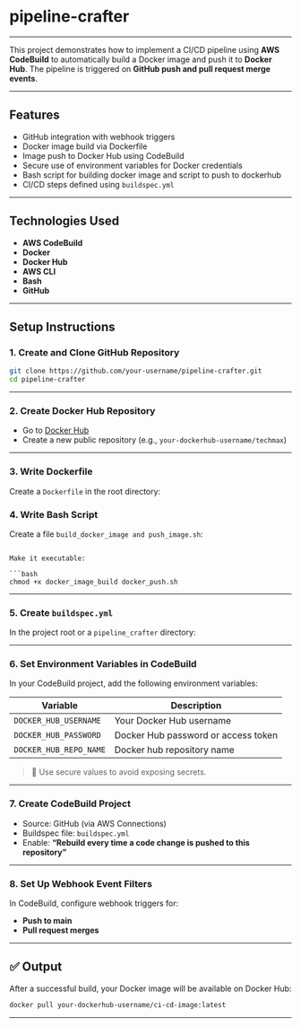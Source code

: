 # pipeline-crafter

---

This project demonstrates how to implement a CI/CD pipeline using **AWS CodeBuild** to automatically build a Docker image and push it to **Docker Hub**. The pipeline is triggered on **GitHub push and pull request merge events**.

---

## Features

- GitHub integration with webhook triggers
- Docker image build via Dockerfile
- Image push to Docker Hub using CodeBuild
- Secure use of environment variables for Docker credentials
- Bash script for building docker image and script to push to dockerhub
- CI/CD steps defined using `buildspec.yml`

---

## Technologies Used

- **AWS CodeBuild**
- **Docker**
- **Docker Hub**
- **AWS CLI**
- **Bash**
- **GitHub**

---

##  Setup Instructions

### 1. Create and Clone GitHub Repository

```bash
git clone https://github.com/your-username/pipeline-crafter.git
cd pipeline-crafter
````

---

### 2. Create Docker Hub Repository

* Go to [Docker Hub](https://hub.docker.com/)
* Create a new public repository (e.g., `your-dockerhub-username/techmax`)

---

### 3. Write Dockerfile

Create a `Dockerfile` in the root directory:


### 4. Write Bash Script

Create a file `build_docker_image and push_image.sh`:

```

Make it executable:

```bash
chmod +x docker_image_build docker_push.sh
```

---

### 5. Create `buildspec.yml`

In the project root or a `pipeline_crafter` directory:


---

### 6. Set Environment Variables in CodeBuild

In your CodeBuild project, add the following environment variables:

| Variable              | Description                         |
| --------------------  | ----------------------------------- |
| `DOCKER_HUB_USERNAME` | Your Docker Hub username            |
| `DOCKER_HUB_PASSWORD` | Docker Hub password or access token |
| `DOCKER_HUB_REPO_NAME`| Docker hub repository name          |

> 🔐 Use secure values to avoid exposing secrets.

---

### 7. Create CodeBuild Project

* Source: GitHub (via AWS Connections)
* Buildspec file: `buildspec.yml` 
* Enable: **“Rebuild every time a code change is pushed to this repository”**

---

### 8. Set Up Webhook Event Filters

In CodeBuild, configure webhook triggers for:

* **Push to main**
* **Pull request merges**

---

## ✅ Output

After a successful build, your Docker image will be available on Docker Hub:

```bash
docker pull your-dockerhub-username/ci-cd-image:latest
```

---


